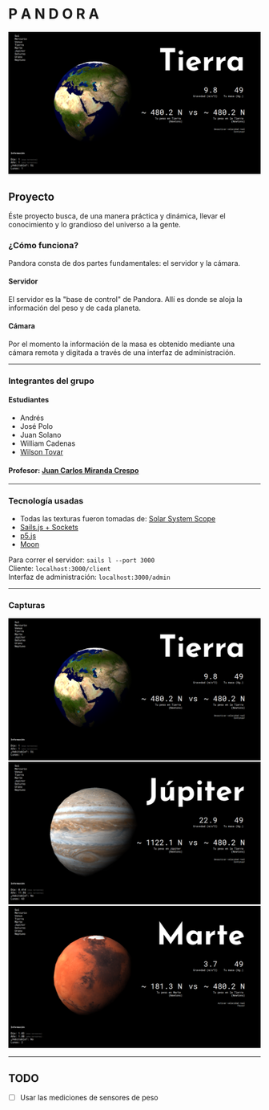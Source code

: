 # P A N D O R A

![Earth](https://github.com/krthr/pandora/blob/master/assets/images/screenshots/earth.png?raw=true)

## Proyecto

Éste proyecto busca, de una manera práctica y dinámica, llevar el conocimiento y lo grandioso del universo a la gente.

### ¿Cómo funciona?

Pandora consta de dos partes fundamentales: el servidor y la cámara.

#### Servidor

El servidor es la "base de control" de Pandora. Allí es donde se aloja la información del peso y de cada planeta.

#### Cámara

Por el momento la información de la masa es obtenido mediante una cámara remota y digitada a través de una interfaz de administración.

---

### Integrantes del grupo

#### Estudiantes

- Andrés
- José Polo
- Juan Solano
- William Cadenas
- [Wilson Tovar](http://github.com/krthr)

#### Profesor: [Juan Carlos Miranda Crespo](https://www.uninorte.edu.co/web/departamento-de-fisica/profesores?p_p_id=InformacionDocenteUninorte2_WAR_InformacionDocenteV3&docenteID=72125558)

---

### Tecnología usadas

- Todas las texturas fueron tomadas de: [Solar System Scope](https://www.solarsystemscope.com/textures)
- [Sails.js + Sockets](http://sailsjs.com)
- [p5.js](https://p5js.org)
- [Moon](http://moonjs.ga)

Para correr el servidor: `sails l --port 3000`  
Cliente: `localhost:3000/client`  
Interfaz de administración: `localhost:3000/admin`

---

### Capturas

![](https://github.com/krthr/pandora/blob/master/assets/images/screenshots/earth.png?raw=true)
![](https://github.com/krthr/pandora/blob/master/assets/images/screenshots/jupiter.png?raw=true)
![](https://github.com/krthr/pandora/blob/master/assets/images/screenshots/mars.png?raw=true)

---

## TODO

- [ ] Usar las mediciones de sensores de peso